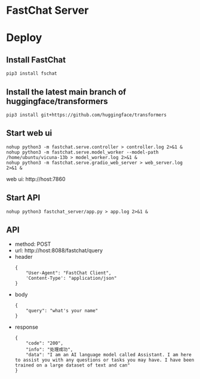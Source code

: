 # FastChat Server


# Deploy
## Install FastChat
```
pip3 install fschat
```

## Install the latest main branch of huggingface/transformers
```
pip3 install git+https://github.com/huggingface/transformers
```

## Start web ui
```
nohup python3 -m fastchat.serve.controller > controller.log 2>&1 &
nohup python3 -m fastchat.serve.model_worker --model-path /home/ubuntu/vicuna-13b > model_worker.log 2>&1 &
nohup python3 -m fastchat.serve.gradio_web_server > web_server.log 2>&1 &
```
web ui: http://host:7860




## Start API
```
nohup python3 fastchat_server/app.py > app.log 2>&1 &
```

## API
- method: POST
- url: http://host:8088/fastchat/query
- header
    ```
    {
        "User-Agent": "FastChat Client",
        'Content-Type': "application/json"
    }
    ```
- body
    ```
    {
        "query": "what's your name"
    }
    ```
- response
    ```
    {
        "code": "200",
        "info": "处理成功",
        "data": "I am an AI language model called Assistant. I am here to assist you with any questions or tasks you may have. I have been trained on a large dataset of text and can"
    }
    ```
